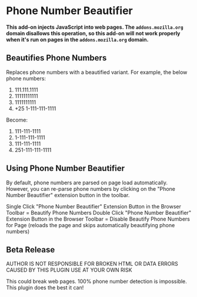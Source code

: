 # Phone Number Beautifier

**This add-on injects JavaScript into web pages. The `addons.mozilla.org` domain disallows this operation, so this add-on will not work properly when it's run on pages in the `addons.mozilla.org` domain.**

## Beautifies Phone Numbers

Replaces phone numbers with a beautified variant.  For example, the below phone numbers:

 1. 111.111.1111
 2. 11111111111
 3. 1111111111
 4. +25 1-111-111-1111

Become:

 1. 111-111-1111
 2. 1-111-111-1111
 3. 111-111-1111
 4. 251-111-111-1111
 
## Using Phone Number Beautifier

By default, phone numbers are parsed on page load automatically.  However, you can re-parse phone numbers by clicking on the "Phone Number Beautifier" extension button in the toolbar.

Single Click "Phone Number Beautifier" Extension Button in the Browser Toolbar = Beautify Phone Numbers
Double Click "Phone Number Beautifier" Extension Button in the Browser Toolbar = Disable Beautify Phone Numbers for Page (reloads the page and skips automatically beautifying phone numbers)

## Beta Release

AUTHOR IS NOT RESPONSIBLE FOR BROKEN HTML OR DATA ERRORS CAUSED BY THIS PLUGIN
USE AT YOUR OWN RISK

This could break web pages.  100% phone number detection is impossible.  This plugin does the best it can!

